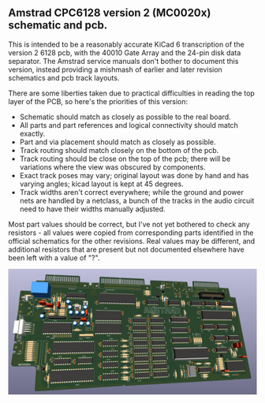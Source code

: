 ## Amstrad CPC6128 version 2 (MC0020x) schematic and pcb.

This is intended to be a reasonably accurate KiCad 6 transcription of the version 2 6128 pcb, with the 40010 Gate Array and the 24-pin disk data separator. The Amstrad service manuals don't bother to document this version, instead providing a mishmash of earlier and later revision schematics and pcb track layouts.

There are some liberties taken due to practical difficulties in reading the top layer of the PCB, so here's the priorities of this version:

- Schematic should match as closely as possible to the real board.
- All parts and part references and logical connectivity should match exactly.
- Part and via placement should match as closely as possible.
- Track routing should match closely on the bottom of the pcb.
- Track routing should be close on the top of the pcb; there will be variations where the view was obscured by components.
- Exact track poses may vary; original layout was done by hand and has varying angles; kicad layout is kept at 45 degrees.
- Track widths aren't correct everywhere; while the ground and power nets are handled by a netclass, a bunch of the tracks in the audio circuit need to have their widths manually adjusted.

Most part values should be correct, but I've not yet bothered to check any resistors - all values were copied from corresponding parts identified in the official schematics for the other revisions. Real values may be different, and additional resistors that are present but not documented elsewhere have been left with a value of "?".

<img src="cpc6128/outputs/mc0020x-3d.jpg">

